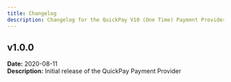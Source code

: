 ```yaml
---
title: Changelog
description: Changelog for the QuickPay V10 (One Time) Payment Provider for Vendr, the eCommerce solution for Umbraco v8+
---
```


## v1.0.0  
**Date:** 2020-08-11   
**Description:** Initial release of the QuickPay Payment Provider  
